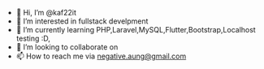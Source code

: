- 👋 Hi, I’m @kaf22it
- 👀 I’m interested in fullstack develpment
- 🌱 I’m currently learning PHP,Laravel,MySQL,Flutter,Bootstrap,Localhost testing :D,
- 💞️ I’m looking to collaborate on 
- 📫 How to reach me via negative.aung@gmail.com

<!---
kaf22it/kaf22it is a ✨ special ✨ repository because its `README.md` (this file) appears on your GitHub profile.
You can click the Preview link to take a look at your changes.
--->
